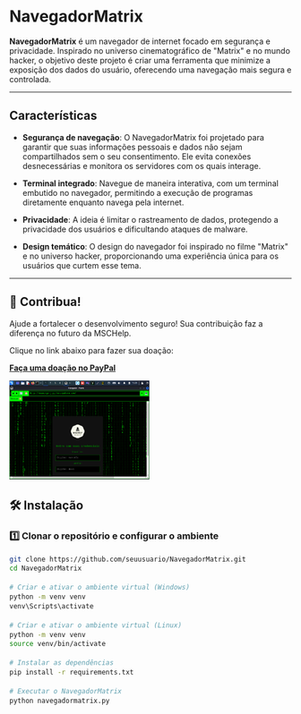 # NavegadorMatrix

**NavegadorMatrix** é um navegador de internet focado em segurança e privacidade. Inspirado no universo cinematográfico de "Matrix" e no mundo hacker, o objetivo deste projeto é criar uma ferramenta que minimize a exposição dos dados do usuário, oferecendo uma navegação mais segura e controlada.

---

## Características

- **Segurança de navegação**: O NavegadorMatrix foi projetado para garantir que suas informações pessoais e dados não sejam compartilhados sem o seu consentimento. Ele evita conexões desnecessárias e monitora os servidores com os quais interage.
  
- **Terminal integrado**: Navegue de maneira interativa, com um terminal embutido no navegador, permitindo a execução de programas diretamente enquanto navega pela internet.

- **Privacidade**: A ideia é limitar o rastreamento de dados, protegendo a privacidade dos usuários e dificultando ataques de malware.

- **Design temático**: O design do navegador foi inspirado no filme "Matrix" e no universo hacker, proporcionando uma experiência única para os usuários que curtem esse tema.

---
## 💖 Contribua!

Ajude a fortalecer o desenvolvimento seguro! Sua contribuição faz a diferença no futuro da MSCHelp.

Clique no link abaixo para fazer sua doação:

[**Faça uma doação no PayPal**](https://www.paypal.com/donate/?business=3ZQZK7TPGPSAA&no_recurring=0&item_name=Ajude+a+fortalecer+o+desenvolvimento+seguro%21+Sua+contribui%C3%A7%C3%A3o+faz+a+diferen%C3%A7a+no+futuro+da+MSCHelp.&currency_code=BRL)

<img src="imagens/Print_NavegadorMatrix.png" alt="Navegador Matrix" width="250">

## 🛠 Instalação

### 1️⃣ Clonar o repositório e configurar o ambiente

```bash
git clone https://github.com/seuusuario/NavegadorMatrix.git
cd NavegadorMatrix

# Criar e ativar o ambiente virtual (Windows)
python -m venv venv
venv\Scripts\activate

# Criar e ativar o ambiente virtual (Linux)
python -m venv venv
source venv/bin/activate

# Instalar as dependências
pip install -r requirements.txt

# Executar o NavegadorMatrix
python navegadormatrix.py

